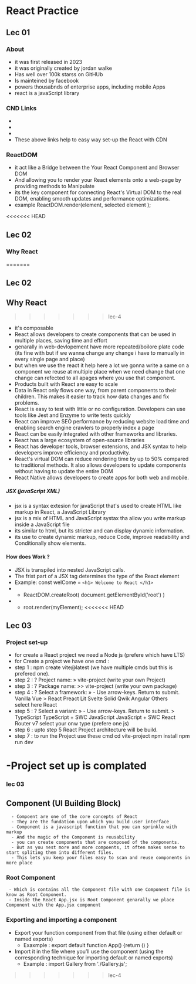# React Practice
## Lec 01
### About 
- it was first released in 2023 
- it was originally created by jordan walke
- Has well over 100k starss on GitHUb
- Is mainteined by facebook
- powers thousabnds of enterprise apps, including mobile Apps
- react is a javaScript library

### CND Links
- <script crossorigin src="https://unpkg.com/react@16/umd/react.development.js"></script>
- <script crossorigin src="https://unpkg.com/react-dom@16/umd/react-dom.development.js"></script>
- <script src="https://unpkg.com/babel-standalone@6/babel.min.js"></script>
- These above links help to easy way set-up the React with CDN
### ReactDOM 
- it act like a Bridge between the Your React Component and Browser DOM
- And allowing you to render your React elements onto a web-page by providing methods to Manipulate
- its the key component for connecting React's Virtual DOM to the real DOM, enabling smooth updates and performance optimizations.
- example 
   ReactDOM.render(element, selected element );

<<<<<<< HEAD
## Lec 02
### Why React 
=======
## Lec 02 
## Why React 
>>>>>>> lec-4
   - it's composable
   -  React allows developers to create components that can be used in multiple places, saving time and effort
   - genarally in web-devlopement have more repeated/boilore plate code (its fine with but if we wanna change any change i have to manually in every single page and place)
   - but when we use the react it help here a lot we gonna write a same on a component we reuse at multiple place when we need change that one change can refected to all apages where you use that component.
   - Products built with React are easy to scale 
   -  Data in React only flows one way, from parent components to their children. This makes it easier to track how data changes and fix problems.
   - React is easy to test with little or no configuration. Developers can use tools like Jest and Enzyme to write tests quickly
   - React can improve SEO performance by reducing website load time and enabling search engine crawlers to properly index a page
   - React can be easily integrated with other frameworks and libraries. 
   - React has a large ecosystem of open-source libraries
   - React has developer tools, browser extensions, and JSX syntax to help developers improve efficiency and productivity.
   - React's virtual DOM can reduce rendering time by up to 50% compared to traditional methods. It also allows developers to update components without having to update the entire DOM
   -  React Native allows developers to create apps for both web and mobile.

##### JSX (javaScript XML)
   - jsx is a syntax extesion for javaScript that's used to create HTML like markup in React, a JavaScript Library
   - jsx is a mix of HTML and JavaScript systax tha allow you write markup inside a JavaScript file 
   - its similar to html, but its stricter and can display dynamic information.
   - its use to create dynamic markup, reduce Code, improve readability and Conditionally show elements.
   #### How does Work ?
   - JSX is transpiled into nested JavaScript calls.
   - The frist part of a JSX tag determines the type of the React element 
   - Example: 
         const welCome = `<h1> Welcome to React </h1>`    
   - - ReactDOM.createRoot( document.getElementById('root') )
   - - root.render(myElement);
<<<<<<< HEAD
## Lec 03
   ### Project set-up
   - for create a React project we need a Node js (prefere which have LTS)
   - for Create a project we have one cmd :
   - step 1 : npm create vite@latest (we have multiple cmds but this is prefered one).
   - step 2 : ? Project name: » vite-project (write your own Project)
   - step 3 : ? Package name: >> vite-project (write your own package)
   - step 4 : 
              ? Select a framework: » - Use arrow-keys. Return to submit.
                  Vanilla
                  Vue
               >  React
                  Preact
                  Lit
                  Svelte
                  Solid
                  Qwik
                  Angular
                  Others  
      select here React 
   - step 5 : 
            ? Select a variant: » - Use arrow-keys. Return to submit.
               >   TypeScript
               TypeScript + SWC
               JavaScript
               JavaScript + SWC
               React Router v7 
            select your onw type (prefere one js)
   - step 6 : upto step 5 React Project architecture will be build.
   - step 7 : to run the Project use these cmd
               cd vite-project
               npm install
               npm run dev

-Project set up is complated
=======
  ### lec 03
   ## Component  (UI Building Block)
      - Compoent are one of the core concepts of React
      - They are the fundation upon which you build user interface
      - Component is a javascript function that you can sprinkle with markup
      - And the magic of the Component is reusability
      - you can create components that are composed of the components.
      - But as you nest more and more compoents, it often makes sense to start spliting them into different files.
      - This lets you keep your files easy to scan and reuse components in more place
   ### Root Component 
     - Which is contains all the Component file with one Component file is know as Root Component.
     - Inside the React App.jsx is Root Component genarally we place Component with the App.jsx component
   ### Exporting and importing a component
   - Export your function component from that file (using either default or named exports)
       - Exaxmple : export default function App() {return () } 
   - Import it in the file where you’ll use the component (using the corresponding technique for importing default or named exports) 
      - Example : import Gallery from './Gallery.js';
>>>>>>> lec-4
